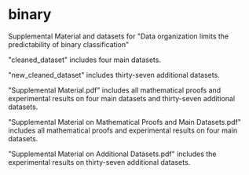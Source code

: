 # binary

Supplemental Material and datasets for "Data organization limits the predictability of binary classification"

"cleaned_dataset" includes four main datasets.

"new_cleaned_dataset" includes thirty-seven additional datasets.

"Supplemental Material.pdf" includes all mathematical proofs and experimental results on four main datasets and thirty-seven additional datasets.

"Supplemental Material on Mathematical Proofs and Main Datasets.pdf" includes all mathematical proofs and experimental results on four main datasets.

"Supplemental Material on Additional Datasets.pdf" includes the experimental results on thirty-seven additional datasets.
